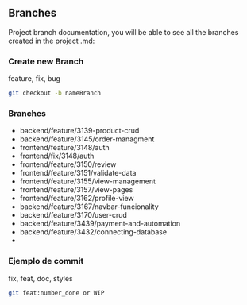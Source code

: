 ## Branches
Project branch documentation, you will be able to see all the branches created in the project .md:
### Create new Branch
feature, fix, bug
```bash 
git checkout -b nameBranch
```
### Branches
- backend/feature/3139-product-crud
- backend/feature/3145/order-managment
- frontend/feature/3148/auth
- frontend/fix/3148/auth
- frontend/feature/3150/review
- frontend/feature/3151/validate-data
- frontend/feature/3155/view-management
- frontend/feature/3157/view-pages
- frontend/feature/3162/profile-view
- backend/feature/3167/navbar-funcionality
- backend/feature/3170/user-crud
- backend/feature/3439/payment-and-automation
- backend/feature/3432/connecting-database
- 

### Ejemplo de commit 

fix, feat, doc, styles
```bash 
git feat:number_done or WIP
```
